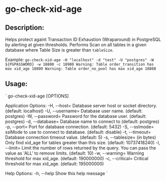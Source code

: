 # go-check-xid-age

## Description:
Helps protect againt Transaction ID Exhaustion (Wraparound) in PostgreSQL by alerting at given thresholds.
Performs Scan on all tables in a given database where Table Size is greater than `tableSize`.

Example: 
`
go-check-xid-age -H "localhost" -d "test" -U "postgres" -W ${PGPASSWORD} -w 18800 -c 18900
Warning: Table order_transition has max xid_age 18809
Warning: Table order_no_pool has max xid_age 18808
`

## Usage:
`
  go-check-xid-age [OPTIONS]

Application Options:
  -H, --host=      Database server host or socket directory. (default: localhost)
  -U, --username=  Database user name. (default: postgres)
  -W, --password=  Password for the database user. (default: postgres)
  -d, --database=  Database name to connect to (default: postgres)
  -p, --port=      Port for database connection. (default: 5432)
  -S, --sslmode=   sslMode to use to connect to database. (default: disable)
  -t, --timeout=   Database connection timeout value. (default: 5)
  -s, --tablesize= (in bytes) Only find xid_age for tables greater than this size. (default: 10737418240)
  -l, --limit=     Limit the number of rows returned by the query. You can pass the value as 'ALL' to remove limits. (default: 10)
  -w, --warning=   Warning threshold for max xid_age.  (default: 190000000)
  -c, --critical=  Critical threshold for max xid_age. (default: 195000000)

Help Options:
  -h, --help       Show this help message
`
